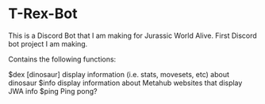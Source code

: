 # T-Rex-Bot
This is a Discord Bot that I am making for Jurassic World Alive. First Discord bot project I am making.

Contains the following functions:

$dex [dinosaur]     display information (i.e. stats, movesets, etc) about dinosaur
$info               display information about Metahub websites that display JWA info
$ping               Ping pong?


